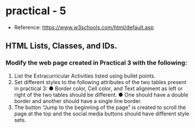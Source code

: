 # practical - 5
- Reference: https://www.w3schools.com/html/default.asp

## HTML Lists, Classes, and IDs.

### Modify the web page created in Practical 3 with the following:
1.	List the Extracurricular Activities listed using bullet points.
2.	Set different styles to the following attributes of the two tables present in practical 3:
   ●	Border color, Cell color, and Text alignment as left or right of the two tables should be different.
  	●	One should have a double border and another should have a single line border.
4.	The button “Jump to the beginning of the page” is created to scroll the page at the top and the social media buttons should have different style sets.

